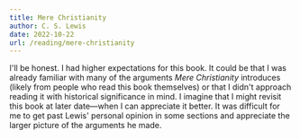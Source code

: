 ```yaml
---
title: Mere Christianity
author: C. S. Lewis
date: 2022-10-22
url: /reading/mere-christianity
---
```

I'll be honest.
I had higher expectations for this book.
It could be that I was already familiar with many of the arguments _Mere Christianity_ introduces (likely from people who read this book themselves) or that I didn't approach reading it with historical significance in mind.
I imagine that I might revisit this book at later date—when I can appreciate it better.
It was difficult for me to get past Lewis' personal opinion in some sections and appreciate the larger picture of the arguments he made.
